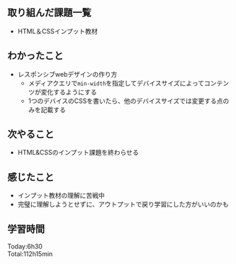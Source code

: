 ## 取り組んだ課題一覧
- HTML＆CSSインプット教材
## わかったこと
- レスポンシブwebデザインの作り方
  - メディアクエリで`min-width`を指定してデバイスサイズによってコンテンツが変化するようにする
  - 1つのデバイスのCSSを書いたら、他のデバイスサイズでは変更する点のみを記載する
## 次やること
- HTML&CSSのインプット課題を終わらせる
## 感じたこと
- インプット教材の理解に苦戦中
- 完璧に理解しようとせずに、アウトプットで戻り学習にした方がいいのかも
## 学習時間
Today:6h30  
Total:112h15min  

